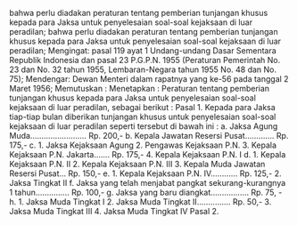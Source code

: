  bahwa perlu diadakan peraturan tentang pemberian tunjangan khusus kepada para Jaksa untuk penyelesaian soal-soal kejaksaan di luar peradilan; bahwa perlu diadakan peraturan tentang pemberian tunjangan khusus kepada para Jaksa untuk penyelesaian soal-soal kejaksaan di luar peradilan;
Mengingat:
 pasal 119 ayat 1 Undang-undang Dasar Sementara Republik Indonesia dan pasal 23 P.G.P.N. 1955 (Peraturan Pemerintah No. 23 dan No. 32 tahun 1955, Lembaran-Negara tahun 1955 No. 48 dan No. 75); Mendengar: Dewan Menteri dalam rapatnya yang ke-56 pada tanggal 2 Maret 1956; Memutuskan : Menetapkan : Peraturan tentang pemberian tunjangan khusus kepada para Jaksa untuk penyelesaian soal-soal kejaksaan di luar peradilan, sebagai berikut : Pasal 1. Kepada para Jaksa tiap-tiap bulan diberikan tunjangan khusus untuk penyelesaian soal-soal kejaksaan di luar peradilan seperti tersebut di bawah ini :
a. Jaksa Agung Muda......................... Rp. 200,- b. Kepala Jawatan Resersi Pusat............. Rp. 175,- c. 1. Jaksa Kejaksaan Agung 2. Pengawas Kejaksaan P.N. 3. Kepala Kejaksaan P.N. Jakarta....... Rp. 175,- 4. Kepala Kejaksaan P.N. I d. 1. Kepala Kejaksaan P.N. II 2. Kepala Kejaksaan P.N. III 3. Kepala Muda Jawatan Resersi Pusat... Rp. 150,- e. 1. Kepala Kejaksaan P.N. IV............ Rp. 125,- 2. Jaksa Tingkat II f. Jaksa yang telah menjabat pangkat sekurang-kurangnya 1 tahun............... Rp. 100,- g. Jaksa yang baru diangkat................. Rp. 75, - h. 1. Jaksa Muda Tingkat I 2. Jaksa Muda Tingkat II............... Rp. 50,- 3. Jaksa Muda Tingkat III 4. Jaksa Muda Tingkat IV Pasal 2.